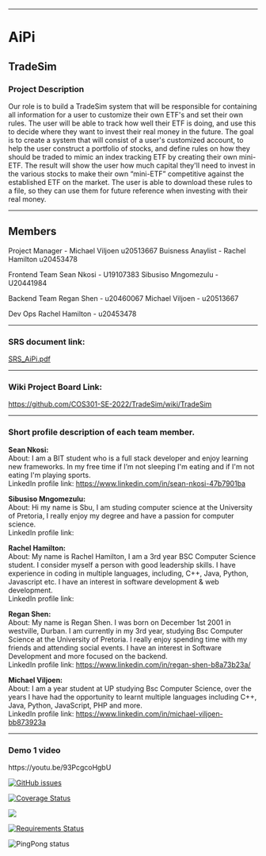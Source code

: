 
----------------------------------------------------

<h1> <b> AiPi </b> </h1>
<h2> <b> TradeSim </b> </h2>
<h3> <b> Project Description </b> </h3>
<p> Our role is to build a TradeSim system that will be responsible for containing all information for a user to customize their own ETF's and set their own rules. The user will be able to track how well their ETF is doing, and use this to decide where they want to invest their real money in the future. The goal is to create a system that will consist of a user's customized account, to help the user construct a portfolio of stocks, and define rules on how they should be traded to mimic an index tracking ETF by creating their own mini-ETF.
The result will show the user how much capital they'll need to invest in the various stocks to make their own “mini-ETF” competitive against the established ETF on the market.
The user is able to download these rules to a file, so they can use them for future reference when investing with their real money.  </p>

----------------------------------------------------

Members
-------
Project Manager - Michael Viljoen u20513667
Buisness Anaylist - Rachel Hamilton u20453478

Frontend Team
Sean Nkosi - U19107383
Sibusiso Mngomezulu - U20441984

Backend Team
Regan Shen - u20460067
Michael Viljoen - u20513667

Dev Ops
Rachel Hamilton - u20453478


-----------------------------------------------------

<h3> SRS document link: </h3>

[SRS_AiPi.pdf](https://github.com/COS301-SE-2022/TradeSim/files/8680875/SRS_AiPi.pdf)

-----------------------------------------------------

<h3> Wiki Project Board Link: </h3>

https://github.com/COS301-SE-2022/TradeSim/wiki/TradeSim

-----------------------------------------------------

<h3> Short profile description of each team member. </h3>

<b> Sean Nkosi: </b> <br>
About: I am a BIT student who is a full stack developer and enjoy learning new frameworks. In my free time if I’m not sleeping I'm eating and if I'm not eating I'm playing sports.<br>
LinkedIn profile link: https://www.linkedin.com/in/sean-nkosi-47b7901ba

<b> Sibusiso Mngomezulu: </b> <br>
About: Hi my name is Sbu, I am studing computer science at the  University of Pretoria, I really enjoy my degree and have a passion for computer science.<br>
LinkedIn profile link:

<b> Rachel Hamilton: </b> <br>
About: My name is Rachel Hamilton, I am a 3rd year BSC Computer Science student. I consider myself a person with good leadership skills. I have experience in coding in multiple languages, including, C++, Java, Python, Javascript etc. I have an interest in software development & web development. <br>
LinkedIn profile link:

<b> Regan Shen: </b> <br>
About: My name is Regan Shen. I was born on December 1st 2001 in westville, Durban. I am currently in my 3rd year, studying Bsc Computer Science at the University of Pretoria. I really enjoy spending time with my friends and attending social events. I have an interest in Software Development and more focused on the backend. <br>
LinkedIn profile link: https://www.linkedin.com/in/regan-shen-b8a73b23a/

<b> Michael Viljoen: </b> <br>
About: I am a year student at UP studying Bsc Computer Science, over the years I have had the opportunity to learnt multiple languages including C++, Java, Python, JavaScript, PHP and more.<br>
LinkedIn profile link:  https://www.linkedin.com/in/michael-viljoen-bb873923a


-----------------------------------------------------
<h3>Demo 1 video</h3>
https://youtu.be/93PcgcoHgbU

<a href="https://github.com/COS301-SE-2022/TradeSim/issues"><img alt="GitHub issues" src="https://img.shields.io/github/issues/COS301-SE-2022/TradeSim"></a>

<a href='https://coveralls.io/github/COS301-SE-2022/TradeSim?branch=main'><img src='https://coveralls.io/repos/github/COS301-SE-2022/TradeSim/badge.svg?branch=main' alt='Coverage Status' /></a>

<a href="https://app.travis-ci.com/MichaelViljoen/TradeSim"><img src="https://app.travis-ci.com/MichaelViljoen/TradeSim.svg?branch=main"></a>

<a href="https://requires.io/github/MichaelViljoen/TradeSim/requirements/?branch=main"><img src="https://requires.io/github/MichaelViljoen/TradeSim/requirements.svg?branch=main" alt="Requirements Status" /></a>

<img alt="PingPong status" src="https://img.shields.io/pingpong/status/sp_257456a7d8c142d4a6b69880301241a6">
